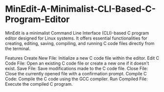 # MinEdit-A-Minimalist-CLI-Based-C-Program-Editor
MinEdit is a minimalist Command Line Interface (CLI)-based C program editor designed for Linux systems. It offers essential functionalities for creating, editing, saving, compiling, and running C code files directly from the terminal.

Features
Create New File: Initialize a new C code file within the editor.
Edit C Code File: Open an existing C code file or create a new one if it doesn't exist.
Save File: Save modifications made to the C code file.
Close File: Close the currently opened file with a confirmation prompt.
Compile C Code: Compile the C code using the GCC compiler.
Run Compiled File: Execute the compiled C program.
